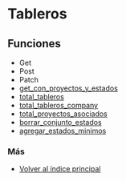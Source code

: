 # Tableros

## Funciones

  * Get
  * Post  
  * Patch
  * [get_con_proyectos_y_estados](./get_con_proyectos_y_estados.md)
  * [total_tableros](./total_tableros.md)
  * [total_tableros_company](./total_tableros_company.md)
  * [total_proyectos_asociados](./total_proyectos_asociados.md)
  * [borrar_conjunto_estados](./borrar_conjunto_estados.md)
  * [agregar_estados_minimos](./agregar_estados_minimos.md)

### Más

  * [Volver al índice principal](../README.md)
